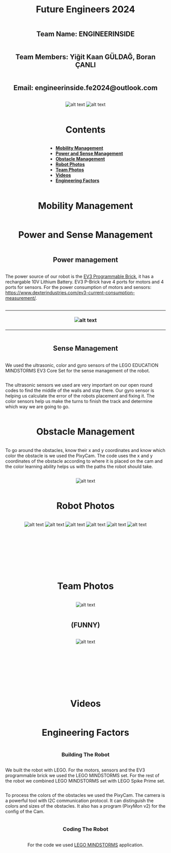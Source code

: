 <!-- 
<table>
<tr>
<th width=250>
CONTENT
</th>
</tr>
</table>
-->




<div style="display: flex; flex-direction: column; align-items: center; justify-content: center;"
-webkit-background-clip: text;
-webkit-text-fill-color: transparent;">







<h1 align = center> Future Engineers 2024 </h1>
<h2 align = center> Team Name: ENGINEERINSIDE </h2>
<h2 align = center> Team Members: Yiğit Kaan GÜLDAĞ, Boran ÇANLI </h2>
<h2 align = center> Email: engineerinside.fe2024@outlook.com </h2>


![alt text](https://github.com/user-attachments/assets/5060cdea-c406-42fe-b1e8-d36608d55174)
![alt text](https://github.com/user-attachments/assets/7cc4ed83-0469-44c3-b7fe-9b536c3d4e43)




# Contents 
* [**Mobility Management**](#mobility-management)
* [**Power and Sense Management**](#power-and-sense-management)
* [**Obstacle Management**](#obstacle-management)
* [**Robot Photos**](#robot-photos)
* [**Team Photos**](#team-photos)
* [**Videos**](#videos)
* [**Engineering Factors**](#engineering-factors)





# Mobility Management

















# Power and Sense Management
## Power management </br>
  The power source of our robot is the <a href="#">EV3 Programmable Brick</a>, it has a rechargable 10V Lithium Battery. EV3 P-Brick have 4 ports for motors and 4 ports for sensors. For the power consumption of motors and sensors: <a href="https://www.dexterindustries.com/ev3-current-consumption-measurement/">https://www.dexterindustries.com/ev3-current-consumption-measurement/</a>.
  <table>
<tr>
<th width=500>
  
  ![alt text](https://github.com/user-attachments/assets/7901a669-6c09-4c31-ba08-9381b82f198a)
</th>
</tr>
</table>

## Sense Management
  We used the ultrasonic, color and gyro sensors of the LEGO EDUCATION MINDSTORMS EV3 Core Set for the sense management of the robot.

  The ultrasonic sensors we used are very important on our open round codes to find the middle of the walls and stay there.
  Our gyro sensor is helping us calculate the error of the robots placement and fixing it.
  The color sensors help us make the turns to finish the track and determine which way we are going to go.

# Obstacle Management
To go around the obstacles, know their x and y coordinates and know which color the obstacle is we used the PixyCam. The code uses the x and y coordinates of the obstacle according to where it is placed on the cam and the color learning ability helps us with the paths the robot should take.


![alt text](https://github.com/user-attachments/assets/b257af2f-facd-4b6f-86b5-3247d9d6c7da)


# Robot Photos
![alt text](https://github.com/user-attachments/assets/8d8d52ca-e757-40a6-97bf-7d89b446d83c)
![alt text](https://github.com/user-attachments/assets/2a5b7c1e-2ac0-4eb2-8f36-c8f4e1c5c156)
![alt text](https://github.com/user-attachments/assets/19544f85-f2e9-49b1-8597-95eafcc71a36)
![alt text](https://github.com/user-attachments/assets/40ab5aa6-1ee3-48f6-89a9-0f42e0fdba8f)
![alt text](https://github.com/user-attachments/assets/e12f1cfc-711b-4aab-ab1f-f59345dc9b33)
![alt text](https://github.com/user-attachments/assets/7c6ef78b-b05e-44dc-9790-8439ca8926bf)
# <hr/>








# Team Photos
![alt text](https://github.com/user-attachments/assets/9c349e07-cc1d-45dc-97f6-21b32d5b81e0)
## (FUNNY)
![alt text](https://github.com/user-attachments/assets/e24fc02d-2242-48b6-9809-e6fae7b184b4)
# <hr/>

# Videos

# Engineering Factors
### Building The Robot
 We built the robot with LEGO. For the motors, sensors and the EV3 programmable brick we used the LEGO MINDSTORMS set. For the rest of the robot we combined LEGO MINDSTORMS set with LEGO Spike Prime set.

 To process the colors of the obstacles we used the PixyCam. The camera is a powerful tool with I2C communication protocol. It can distinguish the colors and sizes of the obstacles. It also has a program (PixyMon v2) for the config of the Cam.


### Coding The Robot
  For the code we used <a href="">LEGO MINDSTORMS</a> application.


<hr/>






